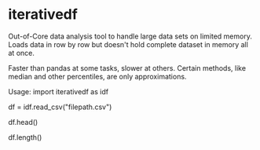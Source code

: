 # iterativedf
Out-of-Core data analysis tool to handle large data sets on limited memory. Loads data in row by row but doesn't hold complete dataset in memory all at once.

Faster than pandas at some tasks, slower at others. Certain methods, like median and other percentiles, are only approximations.

Usage:
import iterativedf as idf

df = idf.read_csv("filepath.csv")

df.head()

df.length()
